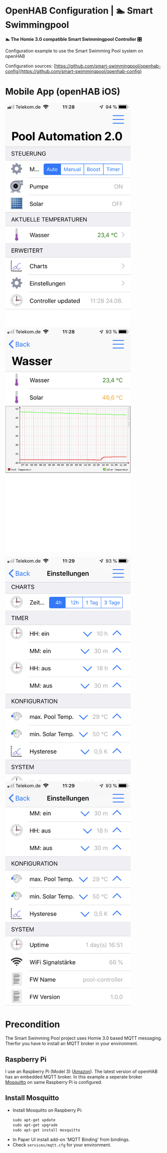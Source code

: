 # OpenHAB Configuration | 🏊 Smart Swimmingpool 

**🏊 The Homie 3.0 compatible Smart Swimmingpool Controller 🎛️**

Configuration example to use the Smart Swimming Pool system on openHAB

Configuration sources: [https://github.com/smart-swimmingpool/openhab-config](https://github.com/smart-swimmingpool/openhab-config)

# Mobile App (openHAB iOS)

<img alt="openHAB Pool Automation overview" 
    src="openhab-pool-automation-overview.png"  
    width="400"> 
<img alt="openHAB Pool Automation temperature" src="openhab-pool-automation-temparature.png" 
    width="400"> 

<img alt="openHAB Pool Automation settings"
  src="openhab-pool-automation-settings-1.png" 
  width="400"> 
<img alt="openHAB Pool Automation settings"
  src="openhab-pool-automation-settings-2.png" 
  width="400"> 

# Precondition

The Smart Swimming Pool project uses Homie 3.0 based MQTT messaging. Therfor you have to install 
an MQTT broker in your environment.

## Raspberry Pi

I use an Raspberry Pi (Model 3) ([Amazon](https://amzn.to/2NnqwDQ)). The latest version of openHAB has an embedded MQTT broker. In this example a seperate broker [Mosquitto](https://mosquitto.org/) on same Raspberry Pi is configured.

## Install Mosquitto

- Install Mosquitto on Raspberry Pi:
  ``` 
  sudo apt-get update
  sudo apt-get upgrade
  sudo apt-get install mosquitto
  ```
- In Paper UI install add-on 'MQTT Binding' from bindings.
- Check `services/mqtt.cfg` for your environment.
